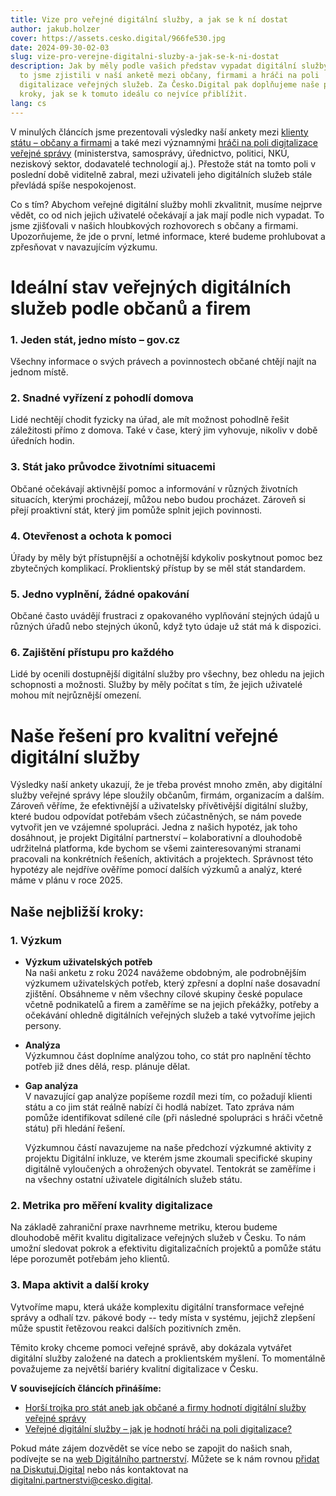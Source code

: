 ```yaml
---
title: Vize pro veřejné digitální služby, a jak se k ní dostat
author: jakub.holzer
cover: https://assets.cesko.digital/966fe530.jpg
date: 2024-09-30-02-03
slug: vize-pro-verejne-digitalni-sluzby-a-jak-se-k-ni-dostat
description: Jak by měly podle vašich představ vypadat digitální služby státu? I
  to jsme zjistili v naší anketě mezi občany, firmami a hráči na poli
  digitalizace veřejných služeb. Za Česko.Digital pak doplňujeme naše plánované
  kroky, jak se k tomuto ideálu co nejvíce přiblížit.
lang: cs
---
```

V minulých článcích jsme prezentovali výsledky naší ankety mezi [klienty státu – občany a firmami](https://blog.cesko.digital/2024/08/horsi-trojka-pro-stat-aneb-jak-obcane-a-firmy-hodnoti-digitalni-sluzby-verejne-spravy) a také mezi významnými [hráči na poli digitalizace veřejné správy](https://blog.cesko.digital/2024/08/Verejne-digitalni-sluzby-jak-je-hodnoti-hraci-na-poli-digitalizace) (ministerstva, samosprávy, úřednictvo, politici, NKÚ, neziskový sektor, dodavatelé technologií aj.). Přestože stát na tomto poli v poslední době viditelně zabral, mezi uživateli jeho digitálních služeb stále převládá spíše nespokojenost.

Co s tím? Abychom veřejné digitální služby mohli zkvalitnit, musíme nejprve vědět, co od nich jejich uživatelé očekávají a jak mají podle nich vypadat. To jsme zjišťovali v našich hloubkových rozhovorech s občany a firmami. Upozorňujeme, že jde o první, letmé informace, které budeme prohlubovat a zpřesňovat v navazujícím výzkumu.

# Ideální stav veřejných digitálních služeb podle občanů a firem

### 1. Jeden stát, jedno místo – gov.cz

Všechny informace o svých právech a povinnostech občané chtějí najít na jednom místě.

### 2. Snadné vyřízení z pohodlí domova

Lidé nechtějí chodit fyzicky na úřad, ale mít možnost pohodlně řešit záležitosti přímo z domova. Také v čase, který jim vyhovuje, nikoliv v době úředních hodin.

### 3. Stát jako průvodce životními situacemi

Občané očekávají aktivnější pomoc a informování v různých životních situacích, kterými procházejí, můžou nebo budou procházet. Zároveň si přejí proaktivní stát, který jim pomůže splnit jejich povinnosti.

### 4. Otevřenost a ochota k pomoci

Úřady by měly být přístupnější a ochotnější kdykoliv poskytnout pomoc bez zbytečných komplikací. Proklientský přístup by se měl stát standardem.

### 5. Jedno vyplnění, žádné opakování

Občané často uvádějí frustraci z opakovaného vyplňování stejných údajů u různých úřadů nebo stejných úkonů, když tyto údaje už stát má k dispozici.

### 6. Zajištění přístupu pro každého

Lidé by ocenili dostupnější digitální služby pro všechny, bez ohledu na jejich schopnosti a možnosti. Služby by měly počítat s tím, že jejich uživatelé mohou mít nejrůznější omezení.

# Naše řešení pro kvalitní veřejné digitální služby

Výsledky naší ankety ukazují, že je třeba provést mnoho změn, aby digitální služby veřejné správy lépe sloužily občanům, firmám, organizacím a dalším. Zároveň věříme, že efektivnější a uživatelsky přívětivější digitální služby, které budou odpovídat potřebám všech zúčastněných, se nám povede vytvořit jen ve vzájemné spolupráci. Jedna z našich hypotéz, jak toho dosáhnout, je projekt Digitální partnerství – kolaborativní a dlouhodobě udržitelná platforma, kde bychom se všemi zainteresovanými stranami pracovali na konkrétních řešeních, aktivitách a projektech. Správnost této hypotézy ale nejdříve ověříme pomocí dalších výzkumů a analýz, které máme v plánu v roce 2025.

## Naše nejbližší kroky:

### 1. Výzkum

* **Výzkum uživatelských potřeb**\
  Na naši anketu z roku 2024 navážeme obdobným, ale podrobnějším výzkumem uživatelských potřeb, který zpřesní a doplní naše dosavadní zjištění. Obsáhneme v něm všechny cílové skupiny české populace včetně podnikatelů a firem a zaměříme se na jejich překážky, potřeby a očekávání ohledně digitálních veřejných služeb a také vytvoříme jejich persony.
* **Analýza**\
  Výzkumnou část doplníme analýzou toho, co stát pro naplnění těchto potřeb již dnes dělá, resp. plánuje dělat.
* **Gap analýza**\
  V navazující gap analýze popíšeme rozdíl mezi tím, co požadují klienti státu a co jim stát reálně nabízí či hodlá nabízet. Tato zpráva nám pomůže identifikovat sdílené cíle (při následné spolupráci s hráči včetně státu) při hledání řešení.

  Výzkumnou částí navazujeme na naše předchozí výzkumné aktivity z projektu Digitální inkluze, ve kterém jsme zkoumali specifické skupiny digitálně vyloučených a ohrožených obyvatel. Tentokrát se zaměříme i na všechny ostatní uživatele digitálních služeb státu.

### 2. Metrika pro měření kvality digitalizace

Na základě zahraniční praxe navrhneme metriku, kterou budeme dlouhodobě měřit kvalitu digitalizace veřejných služeb v Česku. To nám umožní sledovat pokrok a efektivitu digitalizačních projektů a pomůže státu lépe porozumět potřebám jeho klientů.

### 3. Mapa aktivit a další kroky

Vytvoříme mapu, která ukáže komplexitu digitální transformace veřejné správy a odhalí tzv. pákové body -- tedy místa v systému, jejichž zlepšení může spustit řetězovou reakci dalších pozitivních změn.

Těmito kroky chceme pomoci veřejné správě, aby dokázala vytvářet digitální služby založené na datech a proklientském myšlení. To momentálně považujeme za největší bariéry kvalitní digitalizace v Česku.

**V souvisejících článcích přinášíme:** 

* [Horší trojka pro stát aneb jak občané a firmy hodnotí digitální služby veřejné správy](https://blog.cesko.digital/2024/08/horsi-trojka-pro-stat-aneb-jak-obcane-a-firmy-hodnoti-digitalni-sluzby-verejne-spravy)
* [Veřejné digitální služby – jak je hodnotí hráči na poli digitalizace?](https://blog.cesko.digital/2024/08/Verejne-digitalni-sluzby-jak-je-hodnoti-hraci-na-poli-digitalizace)

Pokud máte zájem dozvědět se více nebo se zapojit do našich snah, podívejte se na [web Digitálního partnerství](https://digitalnipartnerstvi.cesko.digital/). Můžete se k nám rovnou [přidat na Diskutuj.Digital](https://diskutuj.digital/) nebo nás kontaktovat na [digitalni.partnerstvi@cesko.digital](mailto:digitalni.partnerstvi@cesko.digital).
